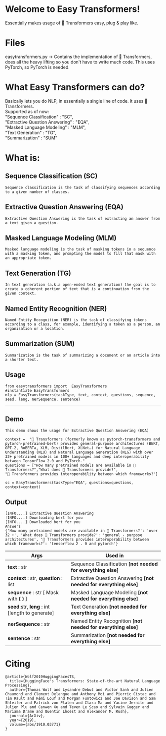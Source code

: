 ﻿# Welcome to Easy Transformers!
   Essentially makes usage of 🤗 Transformers easy, plug & play like.

# Files

easytransformers.py -> Contains the implementation of 🤗 Transformers, does all the heavy lifting so you  don't have to write much code. 
This uses PyTorch, so PyTorch is needed.

# What Easy Transformers can do?

Basically lets you do NLP, in essentially a single line of code. It uses 🤗 Transformers. <br>
Supported as of now: <br>
    "Sequence Classification" : "SC", <br> 
    "Extractive Question Answering" : "EQA",<br>
    "Masked Language Modeling" : "MLM",<br>
    "Text Generation" : "TG",<br>
    "Summarization" : "SUM"

# What is: 

## Sequence Classification (SC)
    Sequence classification is the task of classifying sequences according to a given number of classes.

## Extractive Question Answering (EQA)
    Extractive Question Answering is the task of extracting an answer from a text given a question.

## Masked Language Modeling (MLM)
    Masked language modeling is the task of masking tokens in a sequence with a masking token, and prompting the model to fill that mask with an appropriate token.

## Text Generation (TG)
    In text generation (a.k.a open-ended text generation) the goal is to create a coherent portion of text that is a continuation from the given context.

## Named Entity Recognition (NER)
    Named Entity Recognition (NER) is the task of classifying tokens according to a class, for example, identifying a token as a person, an organisation or a location.

## Summarization (SUM)
    Summarization is the task of summarizing a document or an article into a shorter text.

## Usage  
    from easytransformers import  EasyTransformers
    #instantiate EasyTransformers
    nlp = EasyTransformers(taskType, text, context, questions, sequence, seed, leng, nerSequence, sentence)
-----------------

## Demo

	This demo shows the usage for Extractive Question Answering (EQA)

    context =  "🤗 Transformers (formerly known as pytorch-transformers and pytorch-pretrained-bert) provides general-purpose architectures (BERT, GPT-2, RoBERTa, XLM, DistilBert, XLNet…) for Natural Language Understanding (NLU) and Natural Language Generation (NLG) with over 32+ pretrained models in 100+ languages and deep interoperability between TensorFlow 2.0 and PyTorch."
    questions = ["How many pretrained models are available in 🤗 Transformers?","What does 🤗 Transformers provide?",
    "🤗 Transformers provides interoperability between which frameworks?"]
    
    sc = EasyTransformers(taskType="EQA", questions=questions, context=context)

## Output
	[INFO....] Extractive Question Answering 
	[INFO....] Downloading bert for you 
    [INFO....] Downloaded bert for you 
	Answers 
	{'How many pretrained models are available in 🤗 Transformers?': 'over 32 +', 'What does 🤗 Transformers provide?': 'general - purpose architectures', '🤗 Transformers provides interoperability between which frameworks?': 'tensorflow 2 . 0 and pytorch'}


| Args | Used in |
|--|--|
|**text** : str|  Sequence Classification **[not needed for everything else]**|
|**context** : str, **question** : list| Extractive Question Answering **[not needed for everything else]** |
|**sequence** : str [ Mask with **{ }** ]| Masked Language Modeling **[not needed for everything else]** |
| **seed**:str, **leng** : int [length to generate] | Text Generation **[not needed for everything else]** |
| **nerSequence** : str | Named Entity Recognition **[not needed for everything else]** |
| **sentence** : str | Summarization **[not needed for everything else]** |


# Citing

    @article{Wolf2019HuggingFacesTS,
      title={HuggingFace's Transformers: State-of-the-art Natural Language Processing},
      author={Thomas Wolf and Lysandre Debut and Victor Sanh and Julien Chaumond and Clement Delangue and Anthony Moi and Pierric Cistac and Tim Rault and Rémi Louf and Morgan Funtowicz and Joe Davison and Sam Shleifer and Patrick von Platen and Clara Ma and Yacine Jernite and Julien Plu and Canwen Xu and Teven Le Scao and Sylvain Gugger and Mariama Drame and Quentin Lhoest and Alexander M. Rush},
      journal={ArXiv},
      year={2019},
      volume={abs/1910.03771}
    }

